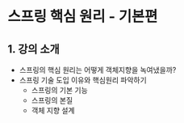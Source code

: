 # 스프링 핵심 원리 - 기본편

## 1. 강의 소개

- 스프링의 핵심 원리는 어떻게 객체지향을 녹여냈을까?
- 스프링 기술 도입 이유와 핵심원리 파악하기
    - 스프링의 기본 기능
    - 스프링의 본질
    - 객체 지향 설계
